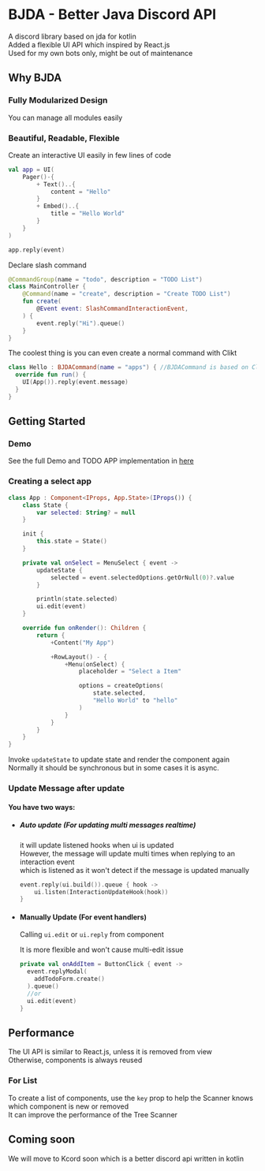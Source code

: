 # BJDA - Better Java Discord API

A discord library based on jda for kotlin
<br>
Added a flexible UI API which inspired by React.js
<br>
Used for my own bots only, might be out of maintenance

## Why BJDA

### Fully Modularized Design

You can manage all modules easily

### Beautiful, Readable, Flexible

Create an interactive UI easily in few lines of code
```kotlin
val app = UI(
    Pager()-{
        + Text()..{
            content = "Hello"
        }
        + Embed()..{
            title = "Hello World"
        }
    }
)

app.reply(event)
```
Declare slash command 
```kotlin
@CommandGroup(name = "todo", description = "TODO List")
class MainController {
    @Command(name = "create", description = "Create TODO List")
    fun create(
        @Event event: SlashCommandInteractionEvent,
    ) {
        event.reply("Hi").queue()
    }
}
```
The coolest thing is you can even create a normal command with Clikt
```kotlin
class Hello : BJDACommand(name = "apps") { //BJDACommand is based on Clikt
  override fun run() {
    UI(App()).reply(event.message)
  }
}
```

## Getting Started
### Demo
See the full Demo and TODO APP implementation in [here](./src/test/kotlin)

### Creating a select app
```kotlin
class App : Component<IProps, App.State>(IProps()) {
    class State {
        var selected: String? = null
    }

    init {
        this.state = State()
    }

    private val onSelect = MenuSelect { event ->
        updateState {
            selected = event.selectedOptions.getOrNull(0)?.value
        }

        println(state.selected)
        ui.edit(event)
    }

    override fun onRender(): Children {
        return {
            +Content("My App")

            +RowLayout() - {
                +Menu(onSelect) {
                    placeholder = "Select a Item"

                    options = createOptions(
                        state.selected,
                        "Hello World" to "hello"
                    )
                }
            }
        }
    }
}
```
Invoke `updateState` to update state and render the component again
<br>
Normally it should be synchronous but in some cases it is async.

### Update Message after update

#### You have two ways:
- ##### Auto update (For updating multi messages realtime)

  it will update listened hooks when ui is updated
  <br>
  However, the message will update multi times when replying to an interaction event
  <br>
  which is listened as it won't detect if the message is updated manually
  ```kotlin
  event.reply(ui.build()).queue { hook ->
      ui.listen(InteractionUpdateHook(hook))
  }
  ```
- #### Manually Update (For event handlers)
  Calling `ui.edit` or `ui.reply` from component

  It is more flexible and won't cause multi-edit issue
  ```kotlin
  private val onAddItem = ButtonClick { event ->
    event.replyModal(
      addTodoForm.create()
    ).queue()
    //or
    ui.edit(event)
  }
  ```

## Performance

The UI API is similar to React.js, unless it is removed from view
<br>
Otherwise, components is always reused

### For List
To create a list of components, use the `key` prop to help the Scanner knows which component is new or removed
<br>
It can improve the performance of the Tree Scanner


## Coming soon

We will move to Kcord soon which is a better discord api written in kotlin
